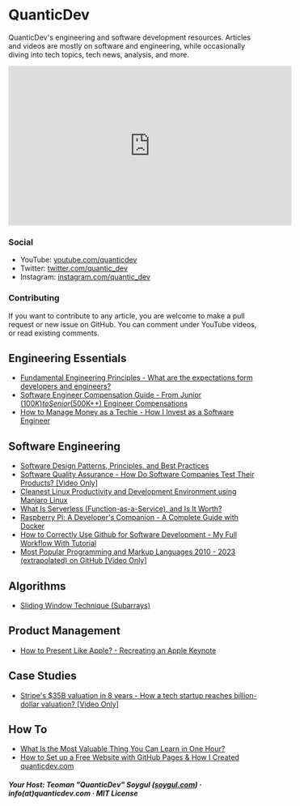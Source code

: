 # QuanticDev
QuanticDev's engineering and software development resources.
Articles and videos are mostly on software and engineering, while occasionally diving into tech topics, tech news, analysis, and more.

<p><iframe width="560" height="315" src="https://www.youtube.com/embed/7CC8d-AbQv8" frameborder="0" allow="accelerometer; autoplay; encrypted-media; gyroscope; picture-in-picture" allowfullscreen></iframe></p>

### Social
* YouTube: [youtube.com/quanticdev](https://www.youtube.com/quanticdev)
* Twitter: [twitter.com/quantic_dev](https://twitter.com/quantic_dev)
* Instagram: [instagram.com/quantic_dev](https://www.instagram.com/quantic_dev)

### Contributing
If you want to contribute to any article, you are welcome to make a pull request or new issue on GitHub. You can comment under YouTube videos, or read existing comments.

## Engineering Essentials
* [Fundamental Engineering Principles - What are the expectations form developers and engineers?](/articles/engineering-principles)
* [Software Engineer Compensation Guide - From Junior ($100K) to Senior ($500K++) Engineer Compensations](/articles/software-engineer-compensation-guide)
* [How to Manage Money as a Techie - How I Invest as a Software Engineer](/articles/how-to-manage-money)

## Software Engineering
* [Software Design Patterns, Principles, and Best Practices](/articles/software-design-patterns)
* [Software Quality Assurance - How Do Software Companies Test Their Products? [Video Only]](https://www.youtube.com/watch?v=ztb8HNc2kCU)
* [Cleanest Linux Productivity and Development Environment using Manjaro Linux](/articles/manjaro-linux-productivity-machine)
* [What Is Serverless (Function-as-a-Service), and Is It Worth?](/articles/serverless)
* [Raspberry Pi: A Developer's Companion - A Complete Guide with Docker](/articles/raspberry-pi-guide-for-developers)
* [How to Correctly Use Github for Software Development - My Full Workflow With Tutorial](/articles/how-to-use-github)
* [Most Popular Programming and Markup Languages 2010 - 2023 (extrapolated) on GitHub [Video Only]](https://www.youtube.com/watch?v=LjWn2aJ3o2g)

## Algorithms
* [Sliding Window Technique (Subarrays)](/algorithms/dynamic-programming/sliding-window)

## Product Management
* [How to Present Like Apple? - Recreating an Apple Keynote](/articles/how-to-present-like-apple)

## Case Studies
* [Stripe's $35B valuation in 8 years - How a tech startup reaches billion-dollar valuation? [Video Only]](https://www.youtube.com/watch?v=nlFAbBvu7hA)

## How To
* [What Is the Most Valuable Thing You Can Learn in One Hour?](/articles/most-valuable-thing-to-learn-in-one-hour)
* [How to Set up a Free Website with GitHub Pages & How I Created quanticdev.com](/articles/website-with-github-pages)

##### Your Host: Teoman "QuanticDev" Soygul ([soygul.com](https://soygul.com)) · info(at)quanticdev.com · MIT License
